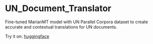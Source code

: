# UN_Document_Translator
Fine-tuned MarianMT model with UN Parallel Corpora dataset to create accurate and contextual translations for UN documents.

Try it on: [huggingface](https://huggingface.co/ag4sh1/Translate4Good)
